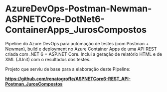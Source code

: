 # AzureDevOps-Postman-Newman-ASPNETCore-DotNet6-ContainerApps_JurosCompostos
Pipeline do Azure DevOps para automação de testes (com Postman + Newman), build e deployment no Azure Container Apps de uma API REST criada com .NET 6 + ASP.NET Core. Inclui a geração de relatório HTML e de XML (JUnit) com o resultados dos testes.

Projeto que serviu de base para a elaboração deste Pipeline:

**https://github.com/renatogroffe/ASPNETCore6-REST_API-Postman_JurosCompostos**
